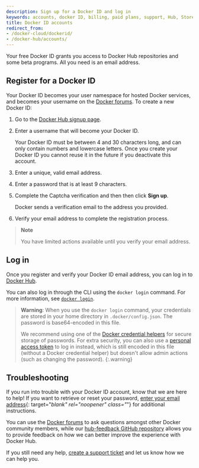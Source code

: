 ```yaml
---
description: Sign up for a Docker ID and log in
keywords: accounts, docker ID, billing, paid plans, support, Hub, Store, Forums, knowledge base, beta access, email, activation, verification
title: Docker ID accounts
redirect_from:
- /docker-cloud/dockerid/
- /docker-hub/accounts/
---
```


Your free Docker ID grants you access to Docker Hub repositories and some beta programs. All you need is an email address.

## Register for a Docker ID

Your Docker ID becomes your user namespace for hosted Docker services, and becomes your username on the [Docker forums](https://forums.docker.com/). To create a new Docker ID:

1. Go to the [Docker Hub signup page](https://hub.docker.com/signup/).

2. Enter a username that will become your Docker ID.

    Your Docker ID must be between 4 and 30 characters long, and can only contain numbers and lowercase letters. Once you create your Docker ID you cannot reuse it in the future if you deactivate this account.

3. Enter a unique, valid email address.

4. Enter a password that is at least 9 characters.

5. Complete the Captcha verification and then then click **Sign up**.

   Docker sends a verification email to the address you provided.

6. Verify your email address to complete the registration process.

> **Note**
>
> You have limited actions available until you verify your email address.

## Log in

Once you register and verify your Docker ID email address, you can log in to [Docker Hub](https://hub.docker.com).

You can also log in through the CLI using the `docker login` command. For more information, see [`docker login`](../engine/reference/commandline/login.md).

> **Warning**:
> When you use the `docker login` command, your credentials are
stored in your home directory in `.docker/config.json`. The password is base64-encoded in this file.
>
> We recommend using one of the [Docker credential helpers](https://github.com/docker/docker-credential-helpers) for secure storage of passwords. For extra security, you can also use a [personal access token](../docker-hub/access-tokens.md) to log in instead, which is still encoded in this file (without a Docker credential helper) but doesn't allow admin actions (such as changing the password).
{:.warning}

## Troubleshooting

If you run into trouble with your Docker ID account, know that we are here to help! If you want to retrieve or reset your password, [enter your email address](https://id.docker.com/reset-password/){: target="_blank" rel="noopener" class="_"} for additional instructions.

You can use the [Docker forums](https://forums.docker.com/) to ask questions amongst other Docker community members, while our [hub-feedback GitHub repository](https://github.com/docker/hub-feedback) allows you to provide feedback on how we can better improve the experience with Docker Hub.

If you still need any help, [create a support ticket](https://hub.docker.com/support/contact/) and let us know how we can help you.

